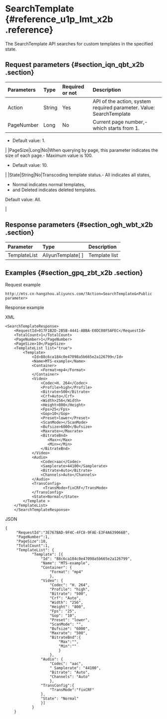 # SearchTemplate {#reference_u1p_lmt_x2b .reference}

The SearchTemplate API searches for custom templates in the specified state.

## Request parameters {#section_iqn_qbt_x2b .section}

|Parameters|Type|Required or not|Description|
|:---------|:---|:--------------|:----------|
|Action|String|Yes|API of the action, system required parameter. Value: SearchTemplate|
|PageNumber|Long|No|Current page number,-   which starts from 1.
-   Default value: 1.

|
|PageSize|Long|No|When querying by page, this parameter indicates the size of each page.-   Maximum value is 100.
-   Default value: 10.

|
|State|String|No|Transcoding template status.-   All indicates all states,
-   Normal indicates normal templates,
-   and Deleted indicates deleted templates.

Default value: All.

|

## Response parameters {#section_ogh_wbt_x2b .section}

|Parameter|Type|Description|
|:--------|:---|:----------|
|TemplateList|AliyunTemplate\[ \]|Template list|

## Examples {#section_gpq_zbt_x2b .section}

Request example

```
http://mts.cn-hangzhou.aliyuncs.com/?Action=SearchTemplate&<Public parameter>
```

Response example

XML

```
<SearchTemplateResponse>
    <RequestId>017F1B2D-2B5B-4441-ABBA-E0DC08F5AFEC</RequestId>
    <TotalCount>1</TotalCount>
    <PageNumber>1</PageNumber>
    <PageSize>10</PageSize>
    <TemplateList list="true">
        <Template>
            <Id>88c6ca184c0e47098a5b665e2a126799</Id>
            <Name>MTS-example</Name>
            <Container>
                <Format>mp4</Format>
            </Container>
            <Video>
                <Codec>H. 264</Codec>
                <Profile>high</Profile>
                <Bitrate>500</Bitrate>
                <Crf>Auto</Crf>
                <Width>256</Width>
                <Height>800</Height>
                <Fps>25</Fps>
                <Gop>10</Gop>
                <Preset>lower</Preset>
                <ScanMode></ScanMode>
                <Bufsize>6000</Bufsize>
                <Maxrate></Maxrate>
                <BitrateBnd>
                   <Max></Max>
                   <Min></Min>
                </BitrateBnd>
            </Video>
            <Audio>
                <Codec>aac</Codec>
                <Samplerate>44100</Samplerate>
                <Bitrate>Auto</Bitrate>
                <Channels>Auto</Channels>
            </Audio>
            <TransConfig>
                 <TransMode>fixCRF</TransMode>
            </TransConfig>
            <State>Normal</State>
        </Template >
    </TemplateList>
    </SearchTemplateResponse>
```

JSON

```
{
     "RequestId":"3E767BAD-9F4C-4FC8-9FAE-E3F4A639066B",
     "PageNumber":1,
     "PageSize":10,
     "TotalCount":1,
     "TemplateList": {
            "Template": [{
                "Id": "88c6ca184c0e47098a5b665e2a126799",
                "Name": "MTS-example",
                "Container": {
                    "Format": "mp4"
                    },
                "Video": {
                    "Codec": "H. 264",
                    "Profile": "high",
                    "Bitrate": "500",
                    "Crf": "Auto",
                    "Width": "256",
                    "Height": "800",
                    "Fps": "25",
                    "Gop": "10",
                    "Preset": "lower",
                    "ScanMode": "",
                    "Bufsize": "6000",
                    "Maxrate": "500",
                    "BitrateBnd":{
                        "Max":"",
                        "Min":""
                        }
                    },
                "Audio": {
                    "Codec": "aac",
                    " Samplerate": "44100",
                    "Bitrate": "Auto",
                    "Channels": "Auto"
                    },
                "TransConfig":{
                    "TransMode":"fixCRF"
                },
                "State": "Normal"
                }]
            }
    }
```

